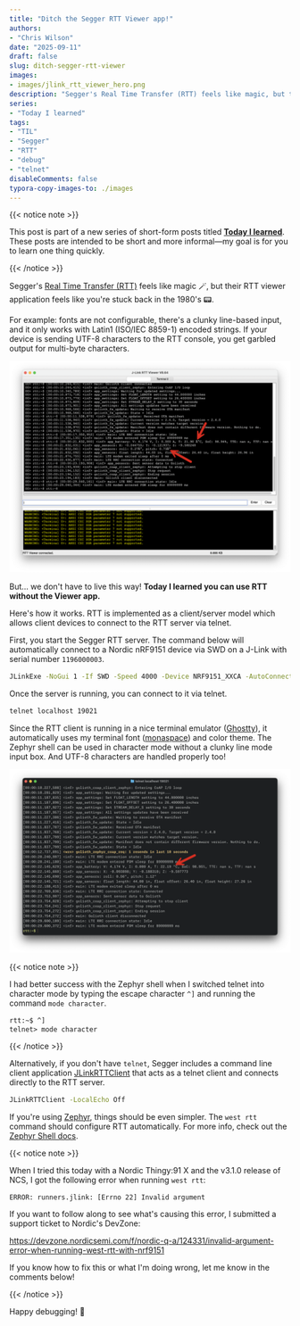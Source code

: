 ```yaml
---
title: "Ditch the Segger RTT Viewer app!"
authors:
- "Chris Wilson"
date: "2025-09-11"
draft: false
slug: ditch-segger-rtt-viewer
images:
- images/jlink_rtt_viewer_hero.png
description: "Segger's Real Time Transfer (RTT) feels like magic, but their RTT viewer application feels like you're stuck back in 1980. Today I learned you can use RTT without the Viewer app!"
series:
- "Today I learned"
tags:
- "TIL"
- "Segger"
- "RTT"
- "debug"
- "telnet"
disableComments: false
typora-copy-images-to: ./images
---
```


{{< notice note >}}

This post is part of a new series of short-form posts titled **[Today I learned](/series/today-i-learned/)**. These posts are intended to be short and more informal—my goal is for you to learn one thing quickly.

{{< /notice >}}

Segger's [Real Time Transfer (RTT)](https://www.segger.com/products/debug-probes/j-link/technology/about-real-time-transfer/) feels like magic 🪄, but their RTT viewer application feels like you're stuck back in the 1980's 📟.

For example: fonts are not configurable, there's a clunky line-based input, and it only works with Latin1 (ISO/IEC 8859-1) encoded strings. If your device is sending UTF-8 characters to the RTT console, you get garbled output for multi-byte characters.

![](images/jlink_rtt_viewer.png)

But... we don't have to live this way! **Today I learned you can use RTT without the Viewer app.**

Here's how it works. RTT is implemented as a client/server model which allows client devices to connect to the RTT server via telnet.

First, you start the Segger RTT server. The command below will automatically connect to a Nordic nRF9151 device via SWD on a J-Link with serial number `1196000003`.

```sh
JLinkExe -NoGui 1 -If SWD -Speed 4000 -Device NRF9151_XXCA -AutoConnect 1 -USB 1196000003 -RTTTelnetPort 19021
```

Once the server is running, you can connect to it via telnet.

```sh
telnet localhost 19021
```

Since the RTT client is running in a nice terminal emulator ([Ghostty](https://ghostty.org/)), it automatically uses my terminal font ([monaspace](https://monaspace.githubnext.com/)) and color theme. The Zephyr shell can be used in character mode without a clunky line mode input box. And UTF-8 characters are handled properly too!

![](images/rtt_telnet.png)

{{< notice note >}}

I had better success with the Zephyr shell when I switched telnet into character mode by typing the escape character `^]` and running the command `mode character`.

```plaintext
rtt:~$ ^]
telnet> mode character
```

{{< /notice >}}

Alternatively, if you don't have `telnet`, Segger includes a command line client application [JLinkRTTClient](https://kb.segger.com/J-Link_RTT_Client) that acts as a telnet client and connects directly to the RTT server.

```sh
JLinkRTTClient -LocalEcho Off
```

If you're using [Zephyr](https://www.zephyrproject.org/), things should be even simpler. The `west rtt` command should configure RTT automatically. For more info, check out the [Zephyr Shell docs](https://docs.zephyrproject.org/latest/services/shell/index.html#segger-rtt).

{{< notice note >}}

When I tried this today with a Nordic Thingy:91 X and the v3.1.0 release of NCS, I got the following error when running `west rtt`:

```plaintext
ERROR: runners.jlink: [Errno 22] Invalid argument
```

If you want to follow along to see what's causing this error, I submitted a support ticket to Nordic's DevZone:

<https://devzone.nordicsemi.com/f/nordic-q-a/124331/invalid-argument-error-when-running-west-rtt-with-nrf9151>

If you know how to fix this or what I'm doing wrong, let me know in the comments below!

{{< /notice >}}

Happy debugging! 🐞

